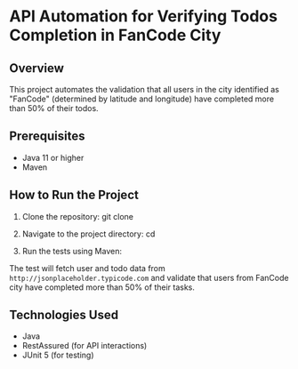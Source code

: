 # API Automation for Verifying Todos Completion in FanCode City

## Overview
This project automates the validation that all users in the city identified as "FanCode" (determined by latitude and longitude) have completed more than 50% of their todos.

## Prerequisites
- Java 11 or higher
- Maven

## How to Run the Project

1. Clone the repository:
git clone <repository-url>

2. Navigate to the project directory:
cd <project-directory>

3. Run the tests using Maven:

The test will fetch user and todo data from `http://jsonplaceholder.typicode.com` and validate that users from FanCode city have completed more than 50% of their tasks.

## Technologies Used
- Java
- RestAssured (for API interactions)
- JUnit 5 (for testing)
